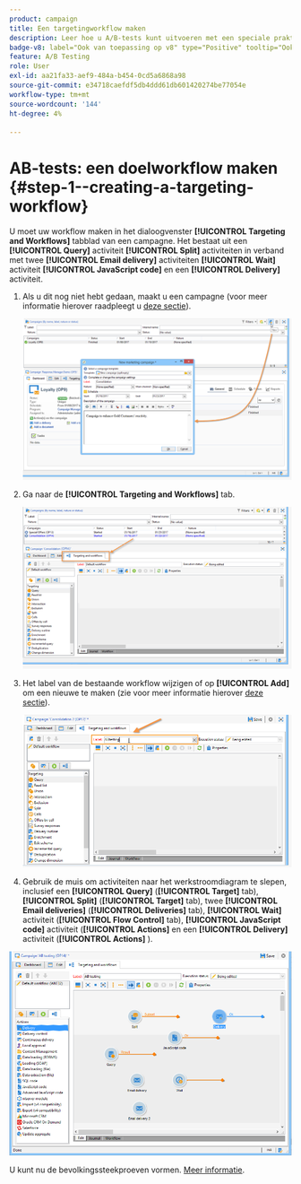 ```yaml
---
product: campaign
title: Een targetingworkflow maken
description: Leer hoe u A/B-tests kunt uitvoeren met een speciale praktijkcase
badge-v8: label="Ook van toepassing op v8" type="Positive" tooltip="Ook van toepassing op campagne v8"
feature: A/B Testing
role: User
exl-id: aa21fa33-aef9-484a-b454-0cd5a6868a98
source-git-commit: e34718caefdf5db4ddd61db601420274be77054e
workflow-type: tm+mt
source-wordcount: '144'
ht-degree: 4%

---
```


# AB-tests: een doelworkflow maken {#step-1--creating-a-targeting-workflow}

U moet uw workflow maken in het dialoogvenster **[!UICONTROL Targeting and Workflows]** tabblad van een campagne. Het bestaat uit een **[!UICONTROL Query]** activiteit **[!UICONTROL Split]** activiteiten in verband met twee **[!UICONTROL Email delivery]** activiteiten **[!UICONTROL Wait]** activiteit **[!UICONTROL JavaScript code]** en een **[!UICONTROL Delivery]** activiteit.

1. Als u dit nog niet hebt gedaan, maakt u een campagne (voor meer informatie hierover raadpleegt u [deze sectie](../../campaign/using/setting-up-marketing-campaigns.md#creating-a-campaign)).

   ![](assets/use_case_abtesting_targetwkfl_001.png)

1. Ga naar de **[!UICONTROL Targeting and Workflows]** tab.

   ![](assets/use_case_abtesting_targetwkfl_002.png)

1. Het label van de bestaande workflow wijzigen of op **[!UICONTROL Add]** om een nieuwe te maken (zie voor meer informatie hierover [deze sectie](../../campaign/using/marketing-campaign-deliveries.md#selecting-the-target-population)).

   ![](assets/use_case_abtesting_targetwkfl_003.png)

1. Gebruik de muis om activiteiten naar het werkstroomdiagram te slepen, inclusief een **[!UICONTROL Query]** (**[!UICONTROL Target]** tab), **[!UICONTROL Split]** (**[!UICONTROL Target]** tab), twee **[!UICONTROL Email deliveries]** (**[!UICONTROL Deliveries]** tab), **[!UICONTROL Wait]** activiteit (**[!UICONTROL Flow Control]** tab), **[!UICONTROL JavaScript code]** activiteit (**[!UICONTROL Actions]** en een **[!UICONTROL Delivery]** activiteit (**[!UICONTROL Actions]** ).

![](assets/use_case_abtesting_targetwkfl_004.png)

U kunt nu de bevolkingssteekproeven vormen. [Meer informatie](a-b-testing-uc-population-samples.md).
